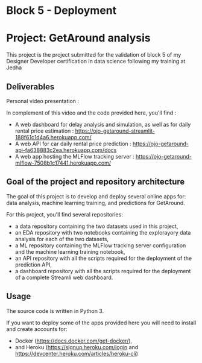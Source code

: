 # Block 5 - Deployment
# Project: GetAround analysis


This project is the project submitted for the validation of block 5 of my Designer Developer certification in data science following my training at Jedha

## Deliverables

Personal video presentation : 

In complement of this video and the code provided here, you'll find :
- A web dashboard for delay analysis and simulation, as well as for daily rental price estimation : https://ojo-getaround-streamlit-188f61c1d4a6.herokuapp.com/
- A web API for car daily rental price prediction : https://ojo-getaround-api-fa638883c2ea.herokuapp.com/docs
- A web app hosting the MLFlow tracking server : https://ojo-getaround-mlflow-7508b1c17441.herokuapp.com/

## Goal of the project and repository architecture

The goal of this project is to develop and deploy several online apps for: data analysis, machine learning training, and predictions for GetAround.

For this project, you'll find several repositories:
- a data repository containing the two datasets used in this project,
- an EDA repository with two notebooks containing the explorayory data analysis for each of the two datasets,
- a ML repository containing the MLFlow tracking server configuration and the machine learning training notebook,
- an API repository with all the scripts required for the deployment of the prediction API,
- a dashboard repository with all the scripts required for the deployment of a complete Streamli web dashboard.

## Usage

The source code is written in Python 3.

If you want to deploy some of the apps provided here you will need to install and create accounts for:
- Docker (https://docs.docker.com/get-docker/),
- and Heroku (https://signup.heroku.com/login and https://devcenter.heroku.com/articles/heroku-cli)

